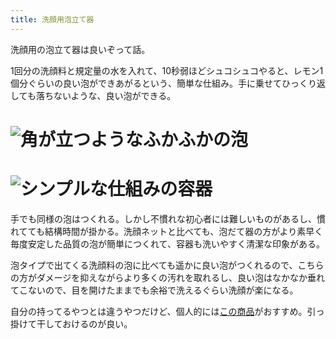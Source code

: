 ```yaml
---
title: 洗顔用泡立て器
---
```

洗顔用の泡立て器は良いぞって話。

1回分の洗顔料と規定量の水を入れて、10秒弱ほどシュコシュコやると、レモン1個分ぐらいの良い泡ができあがるという、簡単な仕組み。手に乗せてひっくり返しても落ちないような、良い泡ができる。

![](https://lh5.googleusercontent.com/jOpqMx0OmPKckrZEWJUK4SG_qQ67om6C2lVrfRPdEByt-EyrwXrr7FHMH75juzQYCXX1g-TkO3-XdW07B3o7y5cSuClujR-dc5KdyoP83U6sv8ha1w04dAM2-xB0GbOsJvFtQxhbjBw8WUMBkPdaqsBdr1coJepPC1V8LKrxS7fOnkjLnKeukFYA3zOO "角が立つようなふかふかの泡")
===================================================================================================================================================================================================================================================

![](https://lh3.googleusercontent.com/Ps3HTDbmu-RNgsIUzY1yKq_qu-DnrBrVv6IvERXlt8iJihyg2Llvb7RtYEilVS50rywj0qjc-7XHeDiZ-QZTJ6CHzQ1qBV2Y2QY8B5PzBcQbJNn5xo50Syp07r0idC8s43JAwKrjESy-71sYF7oG_6O1WjrBlFUnEJ7mszGuTnGduFHMR9Mw2vlqebyC "シンプルな仕組みの容器")
=================================================================================================================================================================================================================================================

手でも同様の泡はつくれる。しかし不慣れな初心者には難しいものがあるし、慣れてても結構時間が掛かる。洗顔ネットと比べても、泡だて器の方がより素早く毎度安定した品質の泡が簡単につくれて、容器も洗いやすく清潔な印象がある。

泡タイプで出てくる洗顔料の泡に比べても遥かに良い泡がつくれるので、こちらの方がダメージを抑えながらより多くの汚れを取れるし、良い泡はなかなか垂れてこないので、目を開けたままでも余裕で洗えるぐらい洗顔が楽になる。

自分の持ってるやつとは違うやつだけど、個人的には[この商品](https://www.amazon.co.jp/dp/B09KMP9GDN)がおすすめ。引っ掛けて干しておけるのが良い。
